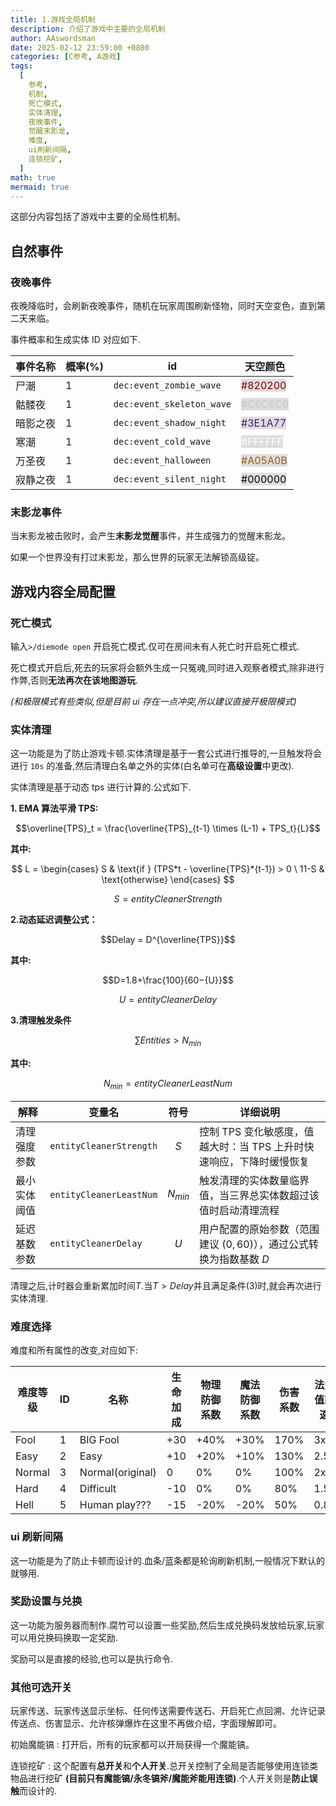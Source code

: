 ```yaml
---
title: 1.游戏全局机制
description: 介绍了游戏中主要的全局机制
author: AAswordsman
date: 2025-02-12 23:59:00 +0800
categories: [C参考, A游戏]
tags:
  [
    参考,
    机制,
    死亡模式,
    实体清理,
    夜晚事件,
    觉醒末影龙,
    难度,
    ui刷新间隔,
    连锁挖矿,
  ]
math: true
mermaid: true
---
```


这部分内容包括了游戏中主要的全局性机制。

## 自然事件

### 夜晚事件

夜晚降临时，会刷新夜晚事件，随机在玩家周围刷新怪物，同时天空变色，直到第二天来临。

事件概率和生成实体 ID 对应如下.

| 事件名称 | 概率(%) | id                        | 天空颜色                                                               |
| -------- | ------- | ------------------------- | ---------------------------------------------------------------------- |
| 尸潮     | 1       | `dec:event_zombie_wave`   | <font color='#820200' style="background-color:#DDDDDD;">#820200</font> |
| 骷髅夜   | 1       | `dec:event_skeleton_wave` | <font color='#C6C6C6' style="background-color:#DDDDDD;">#C6C6C6</font> |
| 暗影之夜 | 1       | `dec:event_shadow_night`  | <font color='#3E1A77' style="background-color:#DDDDDD;">#3E1A77</font> |
| 寒潮     | 1       | `dec:event_cold_wave`     | <font color='#FFFFFF' style="background-color:#DDDDDD;">#FFFFFF</font> |
| 万圣夜   | 1       | `dec:event_halloween`     | <font color='#A05A0B' style="background-color:#DDDDDD;">#A05A0B</font> |
| 寂静之夜 | 1       | `dec:event_silent_night`  | <font color='#000000' style="background-color:#DDDDDD;">#000000</font> |

### 末影龙事件

当末影龙被击败时，会产生**末影龙觉醒**事件，并生成强力的觉醒末影龙。

如果一个世界没有打过末影龙，那么世界的玩家无法解锁高级锭。

## 游戏内容全局配置

### 死亡模式

输入`>/diemode open` 开启死亡模式.仅可在房间未有人死亡时开启死亡模式.

死亡模式开启后,死去的玩家将会额外生成一只冤魂,同时进入观察者模式,除非进行作弊,否则**无法再次在该地图游玩**.

_(和极限模式有些类似,但是目前 ui 存在一点冲突,所以建议直接开极限模式)_

### 实体清理

这一功能是为了防止游戏卡顿.实体清理是基于一套公式进行推导的,一旦触发将会进行 `10s` 的准备,然后清理白名单之外的实体(白名单可在**高级设置**中更改).

实体清理是基于动态 tps 进行计算的.公式如下.

**1. EMA 算法平滑 TPS:**

$$\overline{TPS}_t = \frac{\overline{TPS}_{t-1} \times (L-1) + TPS_t}{L}$$

**其中:**

$$
L = \begin{cases}
S & \text{if } (TPS*t - \overline{TPS}*{t-1}) > 0 \
11-S & \text{otherwise}
\end{cases}
$$

$$
S = entityCleanerStrength
$$

**2.动态延迟调整公式：**

$$Delay = D^{\overline{TPS}}$$

**其中:**

$$D=1.8+\frac{100}{60−{U}}$$

$$U = entityCleanerDelay$$

**3.清理触发条件**

$$\sum Entities > N_{min}$$

**其中:**

$$N_{min}= entityCleanerLeastNum$$

| 解释         | 变量名                  | 符号        | 详细说明                                                             |
| ------------ | ----------------------- | ----------- | -------------------------------------------------------------------- |
| 清理强度参数 | `entityCleanerStrength` | $$S$$       | 控制 TPS 变化敏感度，值越大时：当 TPS 上升时快速响应，下降时缓慢恢复 |
| 最小实体阈值 | `entityCleanerLeastNum` | $$N_{min}$$ | 触发清理的实体数量临界值，当三界总实体数超过该值时启动清理流程       |
| 延迟基数参数 | `entityCleanerDelay`    | $$U$$       | 用户配置的原始参数（范围建议 $(0,60)$），通过公式转换为指数基数 $D$  |

清理之后,计时器会重新累加时间$T$.当$T > Delay$并且满足条件(3)时,就会再次进行实体清理.

### 难度选择

难度和所有属性的改变,对应如下:

| 难度等级 | ID  | 名称             | 生命加成 | 物理防御系数 | 魔法防御系数 | 伤害系数 | 法力值回速 | 冷却减缩 | 经验倍数 |
| -------- | --- | ---------------- | -------- | ------------ | ------------ | -------- | ---------- | -------- | -------- |
| Fool     | 1   | BIG Fool         | +30      | +40%         | +30%         | 170%     | 3x         | 1.8x     | 4x       |
| Easy     | 2   | Easy             | +10      | +20%         | +10%         | 130%     | 2.5x       | 1.3x     | 2x       |
| Normal   | 3   | Normal(original) | 0        | 0%           | 0%           | 100%     | 2x         | 1x       | 1x       |
| Hard     | 4   | Difficult        | -10      | 0%           | 0%           | 80%      | 1.5x       | 0.8x     | 0.75x    |
| Hell     | 5   | Human play???    | -15      | -20%         | -20%         | 50%      | 0.8x       | 0.6x     | 0.5x     |

### ui 刷新间隔

这一功能是为了防止卡顿而设计的.血条/蓝条都是轮询刷新机制,一般情况下默认的就够用.

### 奖励设置与兑换

这一功能为服务器而制作.腐竹可以设置一些奖励,然后生成兑换码发放给玩家,玩家可以用兑换码换取一定奖励.

奖励可以是直接的经验,也可以是执行命令.

### 其他可选开关

玩家传送、玩家传送显示坐标、任何传送需要传送石、开启死亡点回溯、允许记录传送点、伤害显示、允许核弹爆炸在这里不再做介绍，字面理解即可。

初始魔能镐
: 打开后，所有的玩家都可以开局获得一个魔能镐。

连锁挖矿
: 这个配置有**总开关**和**个人开关**.总开关控制了全局是否能够使用连锁类物品进行挖矿 **(目前只有魔能镐/永冬镐斧/魔能斧能用连锁)**.个人开关则是**防止误触**而设计的.
